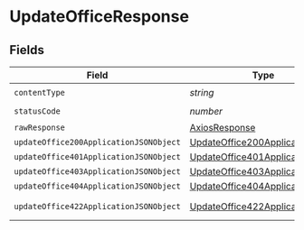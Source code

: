 # UpdateOfficeResponse


## Fields

| Field                                                                                       | Type                                                                                        | Required                                                                                    | Description                                                                                 |
| ------------------------------------------------------------------------------------------- | ------------------------------------------------------------------------------------------- | ------------------------------------------------------------------------------------------- | ------------------------------------------------------------------------------------------- |
| `contentType`                                                                               | *string*                                                                                    | :heavy_check_mark:                                                                          | N/A                                                                                         |
| `statusCode`                                                                                | *number*                                                                                    | :heavy_check_mark:                                                                          | N/A                                                                                         |
| `rawResponse`                                                                               | [AxiosResponse](https://axios-http.com/docs/res_schema)                                     | :heavy_minus_sign:                                                                          | N/A                                                                                         |
| `updateOffice200ApplicationJSONObject`                                                      | [UpdateOffice200ApplicationJSON](../../models/operations/updateoffice200applicationjson.md) | :heavy_minus_sign:                                                                          | OK                                                                                          |
| `updateOffice401ApplicationJSONObject`                                                      | [UpdateOffice401ApplicationJSON](../../models/operations/updateoffice401applicationjson.md) | :heavy_minus_sign:                                                                          | Unauthenticated                                                                             |
| `updateOffice403ApplicationJSONObject`                                                      | [UpdateOffice403ApplicationJSON](../../models/operations/updateoffice403applicationjson.md) | :heavy_minus_sign:                                                                          | Forbidden                                                                                   |
| `updateOffice404ApplicationJSONObject`                                                      | [UpdateOffice404ApplicationJSON](../../models/operations/updateoffice404applicationjson.md) | :heavy_minus_sign:                                                                          | Not Found                                                                                   |
| `updateOffice422ApplicationJSONObject`                                                      | [UpdateOffice422ApplicationJSON](../../models/operations/updateoffice422applicationjson.md) | :heavy_minus_sign:                                                                          | Invalid data posted                                                                         |